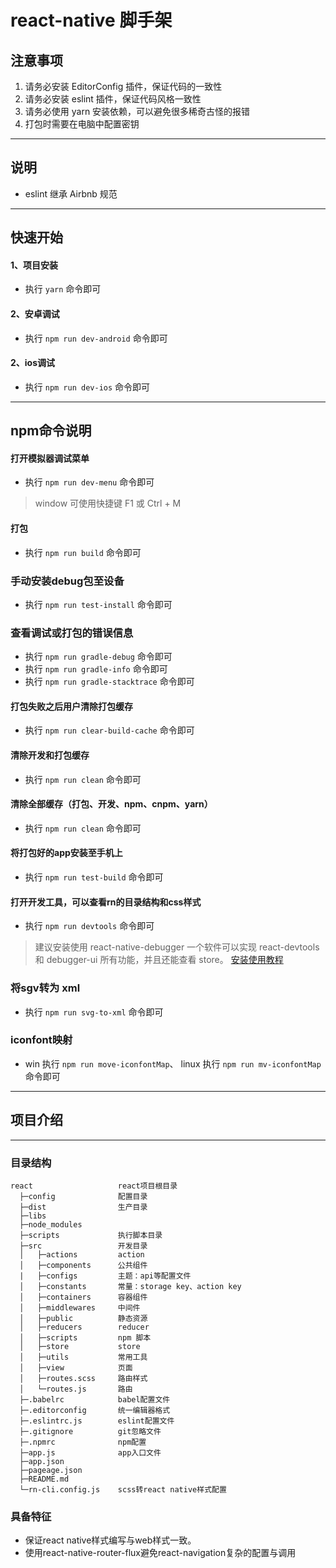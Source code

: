 # react-native 脚手架

## 注意事项
1. 请务必安装 EditorConfig 插件，保证代码的一致性
2. 请务必安装 eslint 插件，保证代码风格一致性 
3. 请务必使用 yarn 安装依赖，可以避免很多稀奇古怪的报错
4. 打包时需要在电脑中配置密钥
---

## 说明
 - eslint 继承 Airbnb 规范
---

## 快速开始

#### 1、项目安装
- 执行 `yarn` 命令即可

#### 2、安卓调试
- 执行 `npm run dev-android` 命令即可

#### 2、ios调试
- 执行 `npm run dev-ios` 命令即可

---
## npm命令说明
#### 打开模拟器调试菜单
- 执行 `npm run dev-menu` 命令即可
> window 可使用快捷键 F1 或 Ctrl + M

#### 打包
- 执行 `npm run build` 命令即可

### 手动安装debug包至设备
- 执行 `npm run test-install` 命令即可 

### 查看调试或打包的错误信息
- 执行 `npm run gradle-debug` 命令即可
- 执行 `npm run gradle-info` 命令即可
- 执行 `npm run gradle-stacktrace` 命令即可

#### 打包失败之后用户清除打包缓存
- 执行 `npm run clear-build-cache` 命令即可

#### 清除开发和打包缓存
- 执行 `npm run clean` 命令即可

#### 清除全部缓存（打包、开发、npm、cnpm、yarn）
- 执行 `npm run clean` 命令即可

#### 将打包好的app安装至手机上
- 执行 `npm run test-build` 命令即可

#### 打开开发工具，可以查看rn的目录结构和css样式
- 执行 `npm run devtools` 命令即可
> 建议安装使用 react-native-debugger 一个软件可以实现 react-devtools 和 debugger-ui 所有功能，并且还能查看 store。
> [安装使用教程](http://beansoft.biz/2017/05/17/react-native-debugger-%E7%8B%AC%E7%AB%8B%E8%B0%83%E8%AF%95%E5%99%A8%E7%9A%84%E4%BD%BF%E7%94%A8%E6%96%B9%E6%B3%95/) 

### 将sgv转为 xml
 - 执行 `npm run svg-to-xml` 命令即可

### iconfont映射
 - win 执行 `npm run move-iconfontMap`、 linux 执行 `npm run mv-iconfontMap` 命令即可

---

## 项目介绍
---

### 目录结构
```
react                   react项目根目录
  ├─config              配置目录
  ├─dist                生产目录
  ├─libs                
  ├─node_modules
  ├─scripts             执行脚本目录
  ├─src                 开发目录
  │   ├─actions         action
  │   ├─components      公共组件
  |   ├─configs         主题：api等配置文件
  │   ├─constants       常量：storage key、action key
  │   ├─containers      容器组件
  │   ├─middlewares     中间件
  │   ├─public          静态资源
  │   ├─reducers        reducer
  │   ├─scripts         npm 脚本
  │   ├─store           store        
  │   ├─utils           常用工具      
  │   ├─view            页面
  │   ├─routes.scss     路由样式
  │   └─routes.js       路由
  ├─.babelrc            babel配置文件
  ├─.editorconfig       统一编辑器格式
  ├─.eslintrc.js        eslint配置文件
  ├─.gitignore          git忽略文件
  ├─.npmrc              npm配置
  ├─app.js              app入口文件
  ├─app.json
  ├─pageage.json        
  ├─README.md
  └─rn-cli.config.js    scss转react native样式配置
```

### 具备特征
- 保证react native样式编写与web样式一致。
- 使用react-native-router-flux避免react-navigation复杂的配置与调用